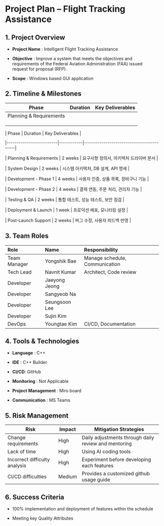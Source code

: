# Project Plan – Flight Tracking Assistance



## 1. Project Overview

- **Project Name** : Intelligent Flight Tracking Assistance

- **Objective** : Improve a system that meets the objectives and requirements of the Federal Aviation Administration (FAA) issued request for proposal (RFP).

- **Scope** : Windows based GUI application



## 2. Timeline & Milestones

| Phase                   | Duration | Key Deliverables |
| ----------------------- | -------- | ---------------- |
| Planning & Requirements |          |                  |
|                         |          |                  |
|                         |          |                  |
|                         |          |                  |

| Phase           | Duration  | Key Deliverables             |

|--------------------------|------------|-------------------------------------------|

| Planning & Requirements | 2 weeks  | 요구사항 정의서, 아키텍처 드라이버 문서   |

| System Design      | 2 weeks  | 시스템 아키텍처, DB 설계, API 명세     |

| Development - Phase 1  | 4 weeks  | 사용자 인증, 상품 목록, 장바구니 기능    |

| Development - Phase 2  | 4 weeks  | 결제 연동, 주문 처리, 관리자 기능      |

| Testing & QA       | 2 weeks  | 통합 테스트, 성능 테스트, 보안 점검     |

| Deployment & Launch   | 1 week   | 프로덕션 배포, 모니터링 설정        |

| Post-Launch Support   | 2 weeks  | 버그 수정, 사용자 피드백 반영        |



## 3. Team Roles

| Role         | Name          | Responsibility                 |
| :----------- | :------------ | :----------------------------- |
| Team Manager | Yongshik Bae  | Manage schedule, Communication |
| Tech Lead    | Navnit Kumar  | Architect, Code review         |
| Developer    | Jaeyong Jeong |                                |
| Developer    | Sangyeob Na   |                                |
| Developer    | Seungsoon Lee |                                |
| Developer    | Sujin Kim     |                                |
| DevOps       | Youngtae Kim  | CI/CD, Documentation           |



## 4. Tools & Technologies

- **Language** : C++
- **IDE** : C++ Builder

- **CI/CD**: GitHub

- **Monitoring** : Not Applicable  

- **Project Management** : Miro board

- **Communication** : MS Teams 



## 5. Risk Management

| Risk                          | Impact | Mitigation Strategies                                |
| ----------------------------- | ------ | ---------------------------------------------------- |
| Change requirements           | High   | Daily adjustments through daily review and mentoring |
| Lack of time                  | High   | Using AI coding tools                                |
| Incorrect difficulty analysis | High   | Experiment before developing each features           |
| CI/CD difficulties            | Medium | Provides a customized github usage guide             |



## 6. Success Criteria

- 100% implementation and deployment of features within the schedule

- Meeting key Quality Attributes